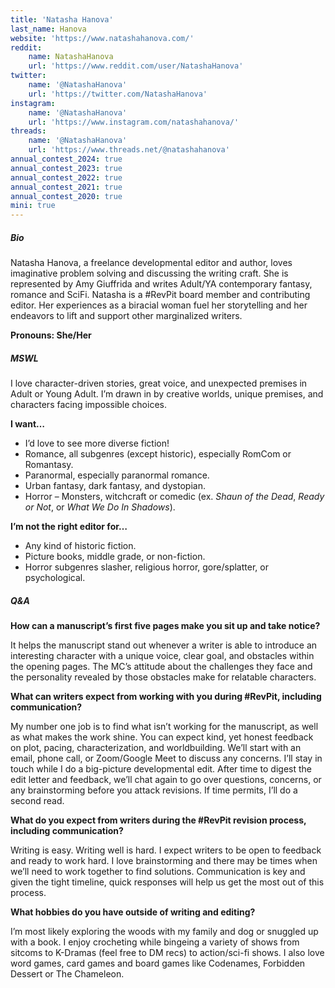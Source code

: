 ```yaml
---
title: 'Natasha Hanova'
last_name: Hanova
website: 'https://www.natashahanova.com/'
reddit:
    name: NatashaHanova
    url: 'https://www.reddit.com/user/NatashaHanova'
twitter:
    name: '@NatashaHanova'
    url: 'https://twitter.com/NatashaHanova'
instagram:
    name: '@NatashaHanova'
    url: 'https://www.instagram.com/natashahanova/'
threads:
    name: '@NatashaHanova'
    url: 'https://www.threads.net/@natashahanova'
annual_contest_2024: true
annual_contest_2023: true
annual_contest_2022: true
annual_contest_2021: true
annual_contest_2020: true
mini: true
---
```


##### Bio

Natasha Hanova, a freelance developmental editor and author, loves imaginative problem solving and discussing the writing craft. She is represented by Amy Giuffrida and writes Adult/YA contemporary fantasy, romance and SciFi. Natasha is a #RevPit board member and contributing editor. Her experiences as a biracial woman fuel her storytelling and her endeavors to lift and support other marginalized writers.

**Pronouns: She/Her**

##### MSWL

I love character-driven stories, great voice, and unexpected premises in Adult or Young Adult. I’m drawn in by creative worlds, unique premises, and characters facing impossible choices.

**I want…**
 * I’d love to see more diverse fiction!
 * Romance, all subgenres (except historic), especially RomCom or Romantasy.
 * Paranormal, especially paranormal romance.
 * Urban fantasy, dark fantasy, and dystopian.
 * Horror – Monsters, witchcraft or comedic (ex. _Shaun of the Dead_, _Ready or Not_, or _What
We Do In Shadows_).

**I’m not the right editor for…**
 * Any kind of historic fiction.
 * Picture books, middle grade, or non-fiction.
 * Horror subgenres slasher, religious horror, gore/splatter, or psychological.

##### Q&A

**How can a manuscript’s first five pages make you sit up and take notice?**

It helps the manuscript stand out whenever a writer is able to introduce an interesting character with a unique voice, clear goal, and obstacles within the opening pages. The MC’s attitude about the challenges they face and the personality revealed by those obstacles make for relatable characters.

**What can writers expect from working with you during #RevPit, including communication?**

My number one job is to find what isn’t working for the manuscript, as well as what makes the work shine. You can expect kind, yet honest feedback on plot, pacing, characterization, and worldbuilding. We’ll start with an email, phone call, or Zoom/Google Meet to discuss any concerns. I’ll stay in touch while I do a big-picture developmental edit. After time to digest the edit letter and feedback, we’ll chat again to go over questions, concerns, or any brainstorming before you attack revisions. If time permits, I’ll do a second read.

**What do you expect from writers during the #RevPit revision process, including communication?**

Writing is easy. Writing well is hard. I expect writers to be open to feedback and ready to work hard. I love brainstorming and there may be times when we’ll need to work together to find solutions. Communication is key and given the tight timeline, quick responses will help us get the most out of this process.
 
**What hobbies do you have outside of writing and editing?**

I’m most likely exploring the woods with my family and dog or snuggled up with a book. I enjoy crocheting while bingeing a variety of shows from sitcoms to K-Dramas (feel free to DM recs) to action/sci-fi shows. I also love word games, card games and board games like Codenames, Forbidden Dessert or The Chameleon.